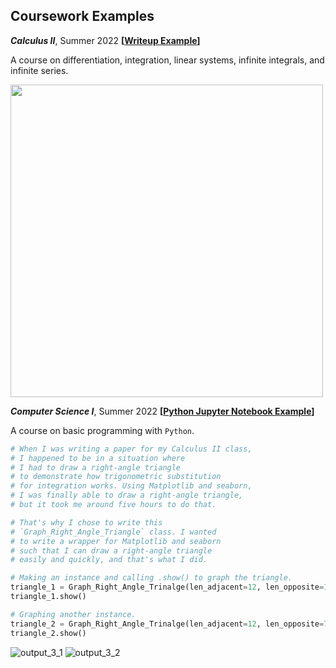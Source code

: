## Coursework Examples

<!---
June 30, 2022
For the example writeup image,
I needed to add a light grey (HTML Color Code F6F8FA)
border around it so that it doesn't just blend in too much
with a white background -- e.g. GitHub on desktop.

I used Gimp. 'Filter' 'Decor' 'Border' size 4, D value 1

Plus, you can see the HTML color code on any website on Chrome
on Chrome Developer's mode by typing Ctrl + Shift + c
--->

***Calculus II***, Summer 2022 **[[Writeup Example](https://github.com/soobinrho/college-programming/blob/main/summer_2022/calculus_II/AFP2_SoobinRho.pdf)]**

A course on differentiation, integration,
linear systems, infinite integrals, and
infinite series.

<img src="https://user-images.githubusercontent.com/19341857/176699968-c9cd420b-b0f9-47d5-98cb-320e533e9907.png" width="500px">

***Computer Science I***, Summer 2022 **[[Python Jupyter Notebook Example](https://github.com/soobinrho/college-programming/blob/main/summer_2022/computer_science_I/15_final_project.ipynb)]**

A course on basic programming with `Python`.

```Python
# When I was writing a paper for my Calculus II class, 
# I happened to be in a situation where 
# I had to draw a right-angle triangle 
# to demonstrate how trigonometric substitution 
# for integration works. Using Matplotlib and seaborn, 
# I was finally able to draw a right-angle triangle, 
# but it took me around five hours to do that.

# That's why I chose to write this 
# `Graph_Right_Angle_Triangle` class. I wanted 
# to write a wrapper for Matplotlib and seaborn 
# such that I can draw a right-angle triangle 
# easily and quickly, and that's what I did.

# Making an instance and calling .show() to graph the triangle.
triangle_1 = Graph_Right_Angle_Trinalge(len_adjacent=12, len_opposite=12)
triangle_1.show()

# Graphing another instance.
triangle_2 = Graph_Right_Angle_Trinalge(len_adjacent=12, len_opposite=7)
triangle_2.show()
```
![output_3_1](https://user-images.githubusercontent.com/19341857/176696554-3a81950c-e087-44a8-b3fe-2b7695275e62.svg)
![output_3_2](https://user-images.githubusercontent.com/19341857/176696587-50ca1232-f5ff-4d00-9cc9-ad9834ba6589.svg)

<br>
<br>
<br>

<!---

***Computer Science II***, Summer 2022 **[[Java Jupyter Notebook Example]()]**



A course on basic programming with `Java`.




"A Note About Git Commit Messages" by Tim Pope
https://tbaggery.com/2008/04/19/a-note-about-git-commit-messages.html

Capitalized, short (50 chars or less) summary

More detailed explanatory text, if necessary.  Wrap it to about 72
characters or so.  In some contexts, the first line is treated as the
subject of an email and the rest of the text as the body.  The blank
line separating the summary from the body is critical (unless you omit
the body entirely); tools like rebase can get confused if you run the
two together.

Write your commit message in the imperative: "Fix bug" and not "Fixed bug"
or "Fixes bug."  This convention matches up with commit messages generated
by commands like git merge and git revert.



# Moving all files ending with .ipynb
mv *.ipynb ./summer2022/

# Moving all files starting with `number_`
mv *\n_* ./summer2022/

soobinrho/soobinrho is a ✨ special ✨ repository because its `README.md` (this file) appears on your GitHub profile.
You can click the Preview link to take a look at your changes.

--->

